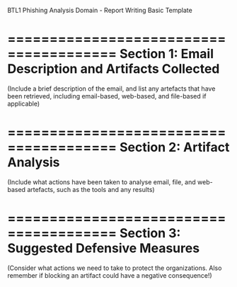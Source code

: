 BTL1 Phishing Analysis Domain - Report Writing Basic Template

=======================================
Section 1: Email Description and Artifacts Collected
=======================================
(Include a brief description of the email, and list any artefacts that have been retrieved, including email-based, web-based, and file-based if applicable)



=======================================
Section 2: Artifact Analysis
=======================================
(Include what actions have been taken to analyse email, file, and web-based artefacts, such as the tools and any results)



=======================================
Section 3: Suggested Defensive Measures
=======================================
(Consider what actions we need to take to protect the organizations. Also remember if blocking an artifact could have a negative consequence!)


